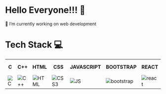 <h1>Hello Everyone!!! 🤟</h1>


<p>🔭 I’m currently working on web development</p>


<!--
**Srushti2002/Srushti2002** is a ✨ _special_ ✨ repository because its `README.md` (this file) appears on your GitHub profile.

Here are some ideas to get you started:

- 🔭 I’m currently working on web development
- 🌱 I’m currently learning 
- 👯 I’m looking to collaborate on ...
- 🤔 I’m looking for help with ...
- 💬 Ask me about ...
- 📫 How to reach me: ...
- 😄 Pronouns: ...
- ⚡ Fun fact: ...
-->
<h1>Tech Stack 💻</h1>

<table>
<tr>
  <th style="width:70%">C</th>
  <th style="width:70%"> C++</th>
  <th>HTML</th>
  <th>CSS</th>
  <th>JAVASCRIPT</th>
  <th>BOOTSTRAP</th>
  <th>REACT</th>
  <th>NPM</th>
  <th>NODEJS</th>
  <th>PYTHON</th>
  <th>OPENCV</th>
  <th>R LANGUAGE</th>
  <th>NUMPY</th>
  <th>PANDAS</th>
  <th>SCIKIT-LEARN</th>
  <th>SCIPY</th>
  <th>TENSORFLOW</th>
  
  </tr>
<tr>
  <td><img src="https://user-images.githubusercontent.com/91448978/218302699-c835fe6c-6f79-4f79-8d49-486873b3603d.png" alt="C"></td>
  <td><img src="https://user-images.githubusercontent.com/91448978/218303286-a687e8df-d6b9-43ec-a24a-cafb4135a510.png" alt="C++"></td>
  <td><img src="https://user-images.githubusercontent.com/91448978/218303424-dce2eee9-5377-49f0-a120-bd76f13fe602.png" alt="HTML"></td>
  <td><img src="https://user-images.githubusercontent.com/91448978/218303446-bac1f901-72c6-4bcf-96ae-a59b72859bfd.png" alt="CSS3"></td>
  <td><img src="https://user-images.githubusercontent.com/91448978/218303485-24153464-1387-47a2-ba10-fb3f74df98a9.png" alt="JS"></td>
  <td><img src="https://user-images.githubusercontent.com/91448978/218305762-875ab42c-2294-4a11-a395-6938bcdaaa85.png" alt="bootstrap"></td>
  <td><img src="https://user-images.githubusercontent.com/91448978/218305838-ffeccb76-7430-4637-b93a-bdd3e39c3eb9.png" alt="react"></td>
  <td><img src="https://user-images.githubusercontent.com/91448978/218304037-4352326c-4257-439a-92f7-da9a55e8bb4a.png" alt="npm"></td>
  <td><img src="https://user-images.githubusercontent.com/91448978/218304060-ce83416b-b958-4563-9451-f92f5b5d2a20.png" alt="nodeJS"></td>
  <td><img src="https://user-images.githubusercontent.com/91448978/218304132-979c44f5-8817-4c32-bff4-e77e23bb3e5f.png" alt="python"></td>
  <td><img src="https://user-images.githubusercontent.com/91448978/218304163-757c82a9-d655-4fee-99da-f3f52652dd7c.png" alt="openCV"></td>
  <td><img src="https://user-images.githubusercontent.com/91448978/218304270-c7c0ad81-8332-49a3-ac37-c87606b8b86e.png" alt="R lang"></td>
  <td><img src="https://encrypted-tbn0.gstatic.com/images?q=tbn:ANd9GcRKc1mvRYGIm5UERjzv7yUe00tRF-M6dyZRLj7wPxI&s" alt="numpy"></td>
  <td><img src="https://res.cloudinary.com/practicaldev/image/fetch/s--WiFuELfy--/c_imagga_scale,f_auto,fl_progressive,h_1080,q_auto,w_1080/https://dev-to-uploads.s3.amazonaws.com/i/ahxftwer1lt7514gwfsr.png" alt="pandas"></td>
  <td><img src="https://e7.pngegg.com/pngimages/905/45/png-clipart-scikit-learn-python-scikit-logo-brand-learning-text-computer.png" alt="Scikit-learn"></td>
  <td><img src="https://e7.pngegg.com/pngimages/665/534/png-clipart-scipy-numpy-python-scikit-learn-pip-others-miscellaneous-blue.png" alt="scipy"></td>
  <td><img src="https://user-images.githubusercontent.com/91448978/218304372-526dda59-ee59-4e50-b4c4-005822c550a7.png" alt="tensorflow"></td>
  
  </tr>
</table>





